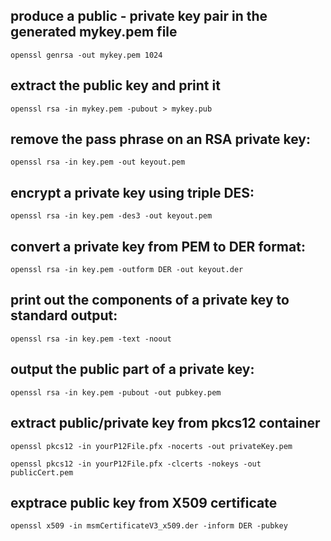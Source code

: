 ## produce a public - private key pair in the generated mykey.pem file

    openssl genrsa -out mykey.pem 1024

## extract the public key and print it

    openssl rsa -in mykey.pem -pubout > mykey.pub

## remove the pass phrase on an RSA private key:

    openssl rsa -in key.pem -out keyout.pem

## encrypt a private key using triple DES:

    openssl rsa -in key.pem -des3 -out keyout.pem

## convert a private key from PEM to DER format:

    openssl rsa -in key.pem -outform DER -out keyout.der

## print out the components of a private key to standard output:

    openssl rsa -in key.pem -text -noout

## output the public part of a private key:

    openssl rsa -in key.pem -pubout -out pubkey.pem

## extract public/private key from pkcs12 container

    openssl pkcs12 -in yourP12File.pfx -nocerts -out privateKey.pem

    openssl pkcs12 -in yourP12File.pfx -clcerts -nokeys -out publicCert.pem

## exptrace public key from X509 certificate

    openssl x509 -in msmCertificateV3_x509.der -inform DER -pubkey
